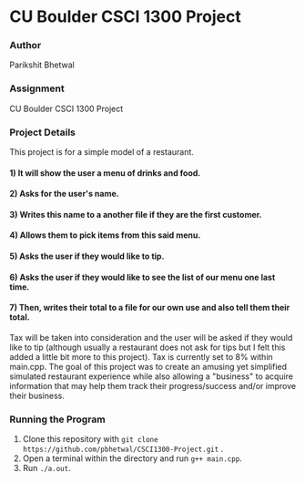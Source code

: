 CU Boulder CSCI 1300 Project
======================
### Author
Parikshit Bhetwal
### Assignment
CU Boulder CSCI 1300 Project
### Project Details 
This project is for a simple model of a restaurant. 
#### 1) It will show the user a menu of drinks and food.
#### 2) Asks for the user's name.
#### 3) Writes this name to a another file if they are the first customer. 
#### 4) Allows them to pick items from this said menu. 
#### 5) Asks the user if they would like to tip.
#### 6) Asks the user if they would like to see the list of our menu one last time. 
#### 7) Then, writes their total to a file for our own use and also tell them their total.
Tax will be taken into consideration and the user will be asked if they would like to tip (although usually a restaurant does not ask for tips but I felt this added a little bit more to this project). Tax is currently set to 8% within main.cpp. The goal of this project was to create an amusing yet simplified simulated restaurant experience while also allowing a "business" to acquire information that may help them track their progress/success and/or improve their business. 
### Running the Program 
1) Clone this repository with `git clone https://github.com/pbhetwal/CSCI1300-Project.git` . 
2) Open a terminal within the directory and run `g++ main.cpp`.
3) Run `./a.out`.
